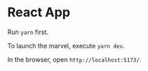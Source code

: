 # React App

Run `yarn` first.

To launch the marvel, execute `yarn dev`.

In the browser, open `http://localhost:5173/`.
